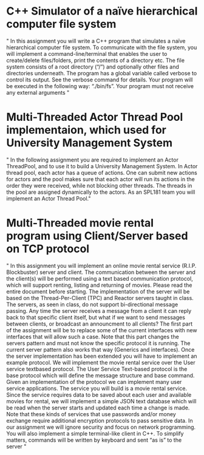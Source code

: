 # C++ Simulator of a naïve hierarchical computer file system
" In this assignment you will write a C++ program that simulates a naïve hierarchical computer file
system.
To communicate with the file system, you will implement a command-line/terminal that enables
the user to create/delete files/folders, print the contents of a directory etc.
The file system consists of a root directory (“/”) and optionally other files and directories
underneath.
The program has a global variable called verbose to control its output. See the verbose
command for details.
Your program will be executed in the following way: “./bin/fs”. Your program must not receive
any external arguments "

# Multi-Threaded Actor Thread Pool implementaion, which used for University Management System
" In the following assignment you are required to implement an Actor ThreadPool, and to use it to build a University
Management System. In Actor thread pool, each actor has a queue of actions. One can submit new actions for
actors and the pool makes sure that each actor will run its actions in the order they were received, while not
blocking other threads. The threads in the pool are assigned dynamically to the actors. As an SPL181 team you
will implement an Actor Thread Pool."

# Multi-Threaded movie rental program using Client/Server based on TCP protocol 
" In this assignment you will implement an online movie rental service (R.I.P. Blockbuster)
server and client. The communication between the server and the client(s) will be
performed using a text based communication protocol, which will support renting, listing
and returning of movies. Please read the entire document before starting.
The implementation of the server will be based on the Thread-Per-Client (TPC) and
Reactor servers taught in class. The servers, as seen in class, do not support bi-directional
message passing. Any time the server receives a message from a client it can reply back
to that specific client itself, but what if we want to send messages between clients, or
broadcast an announcment to all clients? The first part of the assignment will be to
replace some of the current interfaces with new interfaces that will allow such a case.
Note that this part changes the servers pattern and must not know the specific protocol
it is running. The current server pattern also works that way (Generics and interfaces).
Once the server implementation has been extended you will have to implement an
example protocol. We will implement the movie rental service over the User service textbased
protocol. The User Service Text-based protocol is the base protocol which will
define the message structure and base command. Given an implementation of the
protocol we can implement many user service applications. The service you will build is a
movie rental service. Since the service requires data to be saved about each user and
available movies for rental, we will implement a simple JSON text database which will be
read when the server starts and updated each time a change is made.
Note that these kinds of services that use passwords and/or money exchange require
additional encryption protocols to pass sensitive data. In our assignment we will ignore
security and focus on network programming.
You will also implement a simple terminal-like client in C++. To simplify matters,
commands will be written by keyboard and sent “as is” to the server "
